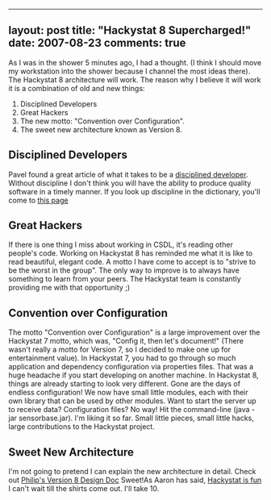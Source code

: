 
---
layout: post
title: "Hackystat 8 Supercharged!"
date: 2007-08-23
comments: true
---


As I was in the shower 5 minutes ago, I had a thought. (I think I should move my workstation 
into the shower because I channel the most ideas there). The Hackystat 8 architecture will work. The 
reason why I believe it will work it is a combination of old and new things: 

 1. Disciplined Developers 
 2. Great Hackers 
 3. The new motto: "Convention over Configuration". 
 4. The sweet new architecture known as Version 8.

## Disciplined Developers

Pavel found a great article of what it takes to be a [disciplined developer][1]. Without 
discipline I don't think you will have the ability to produce quality software in a timely manner. 
If you look up discipline in the dictionary, you'll come to [this page][2]

## Great Hackers

If there is one thing I miss about working in CSDL, it's reading other people's code. Working on Hackystat 8 has reminded me what it is like to read beautiful, elegant code. A motto I have 
come to accept is to "strive to be the worst in the group". The only way to improve is to always 
have something to learn from your peers. The Hackystat team is constantly providing me with 
that opportunity ;)

## Convention over Configuration

The motto "Convention over Configuration" is a large improvement over the Hackystat 7 motto, which 
was, "Config it, then let's document!"  (There wasn't really a motto for Version 7, so I decided to 
make one up for entertainment value). In Hackystat 7, you had to go through so much application 
and dependency configuration via properties files. That was a huge headache if you start 
developing on another machine. In Hackystat 8, things are already starting to look very different. Gone
are the days of endless configuration! We now have small little modules, each with their own 
library that can be used by other modules. Want to start the server up to receive data? Configuration
files? No way! Hit the command-line (java -jar sensorbase.jar). I'm liking it so far. Small 
little pieces, small little hacks, large contributions to the Hackystat project.

## Sweet New Architecture

I'm not going to pretend I can explain the new architecture in detail. 
Check out [Philip's Version 8 Design Doc][3] Sweet!As Aaron has said, [Hackystat is fun][4] 
I can't wait till the shirts come out. I'll take 10.


  [1]: http://www.codinghorror.com/blog/archives/000931.html
  [2]: http://hackystat.org/hackyDevSite/people.do
  [3]: http://code.google.com/p/hackystat/wiki/Version8DesignProposal
  [4]: http://kagawaa.blogspot.com/2007/08/google-issues.html
